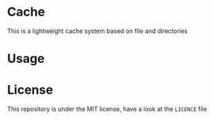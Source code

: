 Cache
=====

This is a lightweight cache system based on file and directories

Usage
=====

License
=======

This repository is under the MIT license, have a look at the `LICENCE` file
